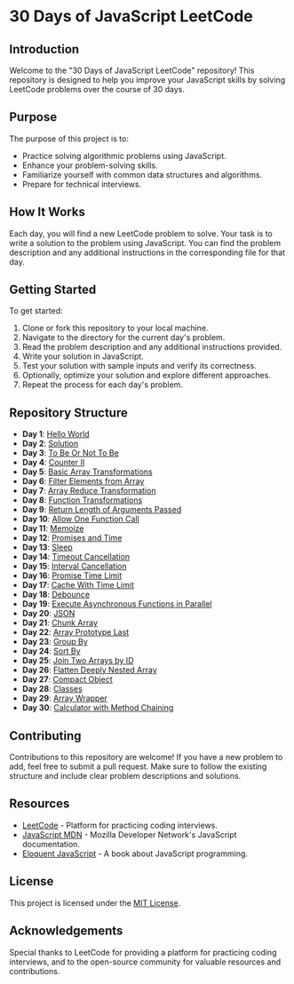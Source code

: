 # 30 Days of JavaScript LeetCode

## Introduction
Welcome to the "30 Days of JavaScript LeetCode" repository! This repository is designed to help you improve your JavaScript skills by solving LeetCode problems over the course of 30 days.

## Purpose
The purpose of this project is to:
- Practice solving algorithmic problems using JavaScript.
- Enhance your problem-solving skills.
- Familiarize yourself with common data structures and algorithms.
- Prepare for technical interviews.

## How It Works
Each day, you will find a new LeetCode problem to solve. Your task is to write a solution to the problem using JavaScript. You can find the problem description and any additional instructions in the corresponding file for that day.

## Getting Started
To get started:
1. Clone or fork this repository to your local machine.
2. Navigate to the directory for the current day's problem.
3. Read the problem description and any additional instructions provided.
4. Write your solution in JavaScript.
5. Test your solution with sample inputs and verify its correctness.
6. Optionally, optimize your solution and explore different approaches.
7. Repeat the process for each day's problem.

## Repository Structure
- **Day 1**: [Hello World]()
- **Day 2**: [Solution](Solution.js)
- **Day 3**: [To Be Or Not To Be](To_Be_Or_Not_To_Be.js)
- **Day 4**: [Counter II](Counter2.js)
- **Day 5**: [Basic Array Transformations](Day5/Basic_Array_Transformations.js)
- **Day 6**: [Filter Elements from Array](Day6/Filter_Elements_from_Array.js)
- **Day 7**: [Array Reduce Transformation](Day7/Array_Reduce_Transformation.js)
- **Day 8**: [Function Transformations](Day8/Function_Transformations.js)
- **Day 9**: [Return Length of Arguments Passed](Day9/Return_Length_of_Arguments_Passed.js)
- **Day 10**: [Allow One Function Call](Day10/Allow_One_Function_Call.js)
- **Day 11**: [Memoize](Day11/Memoize.js)
- **Day 12**: [Promises and Time](Promises_and_Time.js)
- **Day 13**: [Sleep](Sleep.js)
- **Day 14**: [Timeout Cancellation](Timeout_Cancellation.js)
- **Day 15**: [Interval Cancellation](Interval_Cancellation.js)
- **Day 16**: [Promise Time Limit](Promise_Time_Limit.js)
- **Day 17**: [Cache With Time Limit](Cache_With_Time_Limit.js)
- **Day 18**: [Debounce](Debounce.js)
- **Day 19**: [Execute Asynchronous Functions in Parallel](Day19/Execute_Asynchronous_Functions_in_Parallel.js)
- **Day 20**: [JSON](Day20/JSON.js)
- **Day 21**: [Chunk Array](Day21/Chunk_Array.js)
- **Day 22**: [Array Prototype Last](Day22/Array_Prototype_Last.js)
- **Day 23**: [Group By](Day23/Group_By.js)
- **Day 24**: [Sort By](Day24/Sort_By.js)
- **Day 25**: [Join Two Arrays by ID](Day25/Join_Two_Arrays_by_ID.js)
- **Day 26**: [Flatten Deeply Nested Array](Day26/Flatten_Deeply_Nested_Array.js)
- **Day 27**: [Compact Object](Day27/Compact_Object.js)
- **Day 28**: [Classes](Day28/Classes.js)
- **Day 29**: [Array Wrapper](Day29/Array_Wrapper.js)
- **Day 30**: [Calculator with Method Chaining](Day30/Calculator_with_Method_Chaining.js)


## Contributing
Contributions to this repository are welcome! If you have a new problem to add, feel free to submit a pull request. Make sure to follow the existing structure and include clear problem descriptions and solutions.

## Resources
- [LeetCode](https://leetcode.com/) - Platform for practicing coding interviews.
- [JavaScript MDN](https://developer.mozilla.org/en-US/docs/Web/JavaScript) - Mozilla Developer Network's JavaScript documentation.
- [Eloquent JavaScript](https://eloquentjavascript.net/) - A book about JavaScript programming.

## License
This project is licensed under the [MIT License](LICENSE).

## Acknowledgements
Special thanks to LeetCode for providing a platform for practicing coding interviews, and to the open-source community for valuable resources and contributions.
